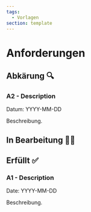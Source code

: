 ```yaml
---
tags:
  - Vorlagen
section: template
---
```

# Anforderungen

## Abkärung 🔍

### A2 - Description
Datum: YYYY-MM-DD

Beschreibung.

## In Bearbeitung 🧑‍💻

## Erfüllt ✅

### A1 - Description
Date: YYYY-MM-DD

Beschreibung.
